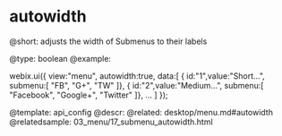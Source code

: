 autowidth
============

@short:
	adjusts the width of Submenus to their labels

@type: boolean
@example:

webix.ui({
    view:"menu",
    autowidth:true,
    data:[
		{ id:"1",value:"Short...",
			submenu:[ "FB", "G+", "TW" ]},
		{ id:"2",value:"Medium...",
			submenu:[ "Facebook", "Google+", "Twitter" ]},
        ...
    ]
});

@template:	api_config
@descr:
@related:
desktop/menu.md#autowidth
@relatedsample:
03_menu/17_submenu_autowidth.html